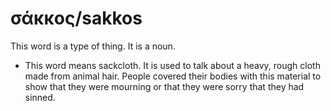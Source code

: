 # σάκκος/sakkos
This word is a type of thing. It is a noun.
* This word means sackcloth. It is used to talk about a heavy, rough cloth made from animal hair. People covered their bodies with this material to show that they were mourning or that they were sorry that they had sinned.
